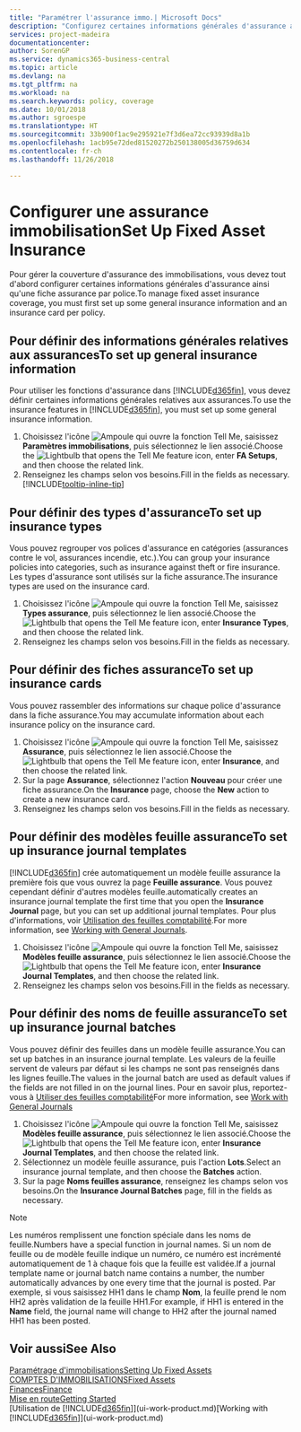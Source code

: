 ```yaml
---
title: "Paramétrer l'assurance immo.| Microsoft Docs"
description: "Configurez certaines informations générales d'assurance ainsi qu'une fiche assurance par police pour gérer la couverture d'assurance des immobilisations."
services: project-madeira
documentationcenter: 
author: SorenGP
ms.service: dynamics365-business-central
ms.topic: article
ms.devlang: na
ms.tgt_pltfrm: na
ms.workload: na
ms.search.keywords: policy, coverage
ms.date: 10/01/2018
ms.author: sgroespe
ms.translationtype: HT
ms.sourcegitcommit: 33b900f1ac9e295921e7f3d6ea72cc93939d8a1b
ms.openlocfilehash: 1acb95e72ded81520272b250138005d36759d634
ms.contentlocale: fr-ch
ms.lasthandoff: 11/26/2018

---
```

# <a name="set-up-fixed-asset-insurance"></a><span data-ttu-id="40540-103">Configurer une assurance immobilisation</span><span class="sxs-lookup"><span data-stu-id="40540-103">Set Up Fixed Asset Insurance</span></span>
<span data-ttu-id="40540-104">Pour gérer la couverture d'assurance des immobilisations, vous devez tout d'abord configurer certaines informations générales d'assurance ainsi qu'une fiche assurance par police.</span><span class="sxs-lookup"><span data-stu-id="40540-104">To manage fixed asset insurance coverage, you must first set up some general insurance information and an insurance card per policy.</span></span>

## <a name="to-set-up-general-insurance-information"></a><span data-ttu-id="40540-105">Pour définir des informations générales relatives aux assurances</span><span class="sxs-lookup"><span data-stu-id="40540-105">To set up general insurance information</span></span>
<span data-ttu-id="40540-106">Pour utiliser les fonctions d'assurance dans [!INCLUDE[d365fin](includes/d365fin_md.md)], vous devez définir certaines informations générales relatives aux assurances.</span><span class="sxs-lookup"><span data-stu-id="40540-106">To use the insurance features in [!INCLUDE[d365fin](includes/d365fin_md.md)], you must set up some general insurance information.</span></span>  

1. <span data-ttu-id="40540-107">Choisissez l'icône ![Ampoule qui ouvre la fonction Tell Me](media/ui-search/search_small.png "Dites-moi ce que vous voulez faire"), saisissez **Paramètres immobilisations**, puis sélectionnez le lien associé.</span><span class="sxs-lookup"><span data-stu-id="40540-107">Choose the ![Lightbulb that opens the Tell Me feature](media/ui-search/search_small.png "Tell me what you want to do") icon, enter **FA Setups**, and then choose the related link.</span></span>  
2. <span data-ttu-id="40540-108">Renseignez les champs selon vos besoins.</span><span class="sxs-lookup"><span data-stu-id="40540-108">Fill in the fields as necessary.</span></span> [!INCLUDE[tooltip-inline-tip](includes/tooltip-inline-tip_md.md)]  

## <a name="to-set-up-insurance-types"></a><span data-ttu-id="40540-109">Pour définir des types d'assurance</span><span class="sxs-lookup"><span data-stu-id="40540-109">To set up insurance types</span></span>
<span data-ttu-id="40540-110">Vous pouvez regrouper vos polices d'assurance en catégories (assurances contre le vol, assurances incendie, etc.).</span><span class="sxs-lookup"><span data-stu-id="40540-110">You can group your insurance policies into categories, such as insurance against theft or fire insurance.</span></span> <span data-ttu-id="40540-111">Les types d'assurance sont utilisés sur la fiche assurance.</span><span class="sxs-lookup"><span data-stu-id="40540-111">The insurance types are used on the insurance card.</span></span>

1. <span data-ttu-id="40540-112">Choisissez l'icône ![Ampoule qui ouvre la fonction Tell Me](media/ui-search/search_small.png "Dites-moi ce que vous voulez faire"), saisissez **Types assurance**, puis sélectionnez le lien associé.</span><span class="sxs-lookup"><span data-stu-id="40540-112">Choose the ![Lightbulb that opens the Tell Me feature](media/ui-search/search_small.png "Tell me what you want to do") icon, enter **Insurance Types**, and then choose the related link.</span></span>  
2. <span data-ttu-id="40540-113">Renseignez les champs selon vos besoins.</span><span class="sxs-lookup"><span data-stu-id="40540-113">Fill in the fields as necessary.</span></span>

## <a name="to-set-up-insurance-cards"></a><span data-ttu-id="40540-114">Pour définir des fiches assurance</span><span class="sxs-lookup"><span data-stu-id="40540-114">To set up insurance cards</span></span>
<span data-ttu-id="40540-115">Vous pouvez rassembler des informations sur chaque police d'assurance dans la fiche assurance.</span><span class="sxs-lookup"><span data-stu-id="40540-115">You may accumulate information about each insurance policy on the insurance card.</span></span>  

1. <span data-ttu-id="40540-116">Choisissez l'icône ![Ampoule qui ouvre la fonction Tell Me](media/ui-search/search_small.png "Dites-moi ce que vous voulez faire"), saisissez **Assurance**, puis sélectionnez le lien associé.</span><span class="sxs-lookup"><span data-stu-id="40540-116">Choose the ![Lightbulb that opens the Tell Me feature](media/ui-search/search_small.png "Tell me what you want to do") icon, enter **Insurance**, and then choose the related link.</span></span>  
2. <span data-ttu-id="40540-117">Sur la page **Assurance**, sélectionnez l'action **Nouveau** pour créer une fiche assurance.</span><span class="sxs-lookup"><span data-stu-id="40540-117">On the **Insurance** page, choose the **New** action to create a  new insurance card.</span></span>  
3. <span data-ttu-id="40540-118">Renseignez les champs selon vos besoins.</span><span class="sxs-lookup"><span data-stu-id="40540-118">Fill in the fields as necessary.</span></span>

## <a name="to-set-up-insurance-journal-templates"></a><span data-ttu-id="40540-119">Pour définir des modèles feuille assurance</span><span class="sxs-lookup"><span data-stu-id="40540-119">To set up insurance journal templates</span></span>
[!INCLUDE[d365fin](includes/d365fin_md.md)] <span data-ttu-id="40540-120">crée automatiquement un modèle feuille assurance la première fois que vous ouvrez la page **Feuille assurance**. Vous pouvez cependant définir d'autres modèles feuille.</span><span class="sxs-lookup"><span data-stu-id="40540-120">automatically creates an insurance journal template the first time that you open the **Insurance Journal** page, but you can set up additional journal templates.</span></span> <span data-ttu-id="40540-121">Pour plus d'informations, voir [Utilisation des feuilles comptabilité](ui-work-general-journals.md).</span><span class="sxs-lookup"><span data-stu-id="40540-121">For more information, see [Working with General Journals](ui-work-general-journals.md).</span></span>  

1. <span data-ttu-id="40540-122">Choisissez l'icône ![Ampoule qui ouvre la fonction Tell Me](media/ui-search/search_small.png "Dites-moi ce que vous voulez faire"), saisissez **Modèles feuille assurance**, puis sélectionnez le lien associé.</span><span class="sxs-lookup"><span data-stu-id="40540-122">Choose the ![Lightbulb that opens the Tell Me feature](media/ui-search/search_small.png "Tell me what you want to do") icon, enter **Insurance Journal Templates**, and then choose the related link.</span></span>  
2. <span data-ttu-id="40540-123">Renseignez les champs selon vos besoins.</span><span class="sxs-lookup"><span data-stu-id="40540-123">Fill in the fields as necessary.</span></span>

## <a name="to-set-up-insurance-journal-batches"></a><span data-ttu-id="40540-124">Pour définir des noms de feuille assurance</span><span class="sxs-lookup"><span data-stu-id="40540-124">To set up insurance journal batches</span></span>
<span data-ttu-id="40540-125">Vous pouvez définir des feuilles dans un modèle feuille assurance.</span><span class="sxs-lookup"><span data-stu-id="40540-125">You can set up batches in an insurance journal template.</span></span> <span data-ttu-id="40540-126">Les valeurs de la feuille servent de valeurs par défaut si les champs ne sont pas renseignés dans les lignes feuille.</span><span class="sxs-lookup"><span data-stu-id="40540-126">The values in the journal batch are used as default values if the fields are not filled in on the journal lines.</span></span> <span data-ttu-id="40540-127">Pour en savoir plus, reportez-vous à [Utiliser des feuilles comptabilité](ui-work-general-journals.md)</span><span class="sxs-lookup"><span data-stu-id="40540-127">For more information, see [Work with General Journals](ui-work-general-journals.md)</span></span>  

1. <span data-ttu-id="40540-128">Choisissez l'icône ![Ampoule qui ouvre la fonction Tell Me](media/ui-search/search_small.png "Dites-moi ce que vous voulez faire"), saisissez **Modèles feuille assurance**, puis sélectionnez le lien associé.</span><span class="sxs-lookup"><span data-stu-id="40540-128">Choose the ![Lightbulb that opens the Tell Me feature](media/ui-search/search_small.png "Tell me what you want to do") icon, enter **Insurance Journal Templates**, and then choose the related link.</span></span>  
2. <span data-ttu-id="40540-129">Sélectionnez un modèle feuille assurance, puis l'action **Lots**.</span><span class="sxs-lookup"><span data-stu-id="40540-129">Select an insurance journal template, and then choose the **Batches** action.</span></span>
3. <span data-ttu-id="40540-130">Sur la page **Noms feuilles assurance**, renseignez les champs selon vos besoins.</span><span class="sxs-lookup"><span data-stu-id="40540-130">On the **Insurance Journal Batches** page, fill in the fields as necessary.</span></span>

> [!NOTE]  
>   <span data-ttu-id="40540-131">Les numéros remplissent une fonction spéciale dans les noms de feuille.</span><span class="sxs-lookup"><span data-stu-id="40540-131">Numbers have a special function in journal names.</span></span> <span data-ttu-id="40540-132">Si un nom de feuille ou de modèle feuille indique un numéro, ce numéro est incrémenté automatiquement de 1 à chaque fois que la feuille est validée.</span><span class="sxs-lookup"><span data-stu-id="40540-132">If a journal template name or journal batch name contains a number, the number automatically advances by one every time that the journal is posted.</span></span> <span data-ttu-id="40540-133">Par exemple, si vous saisissez HH1 dans le champ **Nom**, la feuille prend le nom HH2 après validation de la feuille HH1.</span><span class="sxs-lookup"><span data-stu-id="40540-133">For example, if HH1 is entered in the **Name** field, the journal name will change to HH2 after the journal named HH1 has been posted.</span></span>

## <a name="see-also"></a><span data-ttu-id="40540-134">Voir aussi</span><span class="sxs-lookup"><span data-stu-id="40540-134">See Also</span></span>
[<span data-ttu-id="40540-135">Paramétrage d'immobilisations</span><span class="sxs-lookup"><span data-stu-id="40540-135">Setting Up Fixed Assets</span></span>](fa-setup.md)  
[<span data-ttu-id="40540-136">COMPTES D'IMMOBILISATIONS</span><span class="sxs-lookup"><span data-stu-id="40540-136">Fixed Assets</span></span>](fa-manage.md)  
[<span data-ttu-id="40540-137">Finances</span><span class="sxs-lookup"><span data-stu-id="40540-137">Finance</span></span>](finance.md)  
[<span data-ttu-id="40540-138">Mise en route</span><span class="sxs-lookup"><span data-stu-id="40540-138">Getting Started</span></span>](product-get-started.md)  
<span data-ttu-id="40540-139">[Utilisation de [!INCLUDE[d365fin](includes/d365fin_md.md)]](ui-work-product.md)</span><span class="sxs-lookup"><span data-stu-id="40540-139">[Working with [!INCLUDE[d365fin](includes/d365fin_md.md)]](ui-work-product.md)</span></span>

